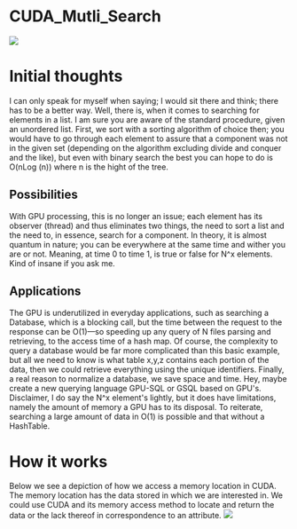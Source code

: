 # CUDA_Mutli_Search
<img src="https://fedigital.org/wp-content/uploads/2020/07/nvidia.jpg">

# Initial thoughts
I can only speak for myself when saying; I would sit there and think; there has to be a better way. Well, there is, when it comes to searching for elements in a list.  I am sure you are aware of the standard procedure, given an unordered list. First, we sort with a sorting algorithm of choice then; you would have to go through each element to assure that a component was not in the given set (depending on the algorithm excluding divide and conquer and the like), but even with binary search the best you can hope to do is O(nLog (n)) where n is the hight of the tree. 
## Possibilities
With GPU processing, this is no longer an issue; each element has its observer (thread) and thus eliminates two things, the need to sort a list and the need to, in essence, search for a component. In theory, it is almost quantum in nature; you can be everywhere at the same time and wither you are or not. Meaning, at time 0 to time 1, is true or false for N^x elements. Kind of insane if you ask me.
## Applications
The GPU is underutilized in everyday applications, such as searching a Database, which is a blocking call, but the time between the request to the response can be O(1)—so speeding up any query of N files parsing and retrieving, to the access time of a hash map. Of course, the complexity to query a database would be far more complicated than this basic example, but all we need to know is what table x,y,z contains each portion of the data, then we could retrieve everything using the unique identifiers. Finally, a real reason to normalize a database, we save space and time. Hey, maybe create a new querying language GPU-SQL or GSQL  based on GPU's. 
Disclaimer, I do say the N^x element's lightly, but it does have limitations, namely the amount of memory a GPU has to its disposal. To reiterate, searching a large amount of data in O(1) is possible and that without a HashTable.

# How it works 
Below we see a depiction of how we access a memory location in CUDA. The memory location has the data stored in which we are interested in. We could use CUDA and its memory access method to locate and return the data or the lack thereof in correspondence to an attribute.
<img src="https://fedigital.org/wp-content/uploads/2020/07/NVIDIA.png">
